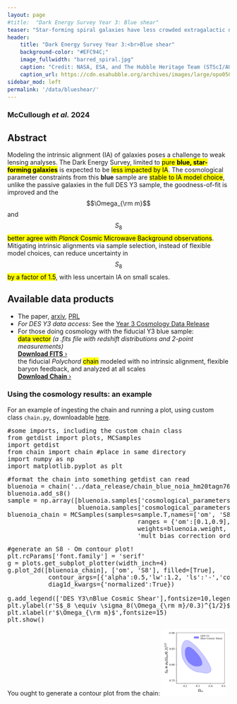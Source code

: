 ```yaml
---
layout: page
#title:  "Dark Energy Survey Year 3: Blue shear"
teaser: "Star-forming spiral galaxies have less crowded extragalactic neighborhoods, making them excellent candidates for mapping cosmic structure."
header:
    title: "Dark Energy Survey Year 3:<br>Blue shear"
    background-color: "#EFC94C;"
    image_fullwidth: "barred_spiral.jpg"
    caption: "Credit: NASA, ESA, and The Hubble Heritage Team (STScI/AURA)"
    caption_url: https://cdn.esahubble.org/archives/images/large/opo0501a.jpg
sidebar_mod: left
permalink: '/data/blueshear/'
---
```

<script src='https://cdnjs.cloudflare.com/ajax/libs/mathjax/2.7.4/MathJax.js?config=default'></script>

### McCullough <em>et al.</em> 2024
## Abstract
Modeling the intrinsic alignment (IA) of galaxies poses a challenge to weak lensing analyses. The Dark Energy Survey, limited to <mark>pure <strong>blue, star-forming galaxies</strong></mark> is expected to be <mark>less impacted by IA</mark>. The cosmological parameter constraints from this <strong>blue</strong> sample are <mark>stable to IA model choice</mark>, unlike the passive galaxies in the full DES Y3 sample, the goodness-of-fit is improved and the $$\Omega_{\rm m}$$ and $$S_8$$ <mark>better agree with <em>Planck</em> Cosmic Microwave Background observations</mark>. Mitigating intrinsic alignments via sample selection, instead of flexible model choices, can reduce uncertainty in $$S_8$$ <mark>by a factor of 1.5</mark>, with less uncertain IA on small scales.

## Available data products
- The paper, <a href="">arxiv</a>, <a href="">PRL</a>
- _For DES Y3 data access_: See the [Year 3 Cosmology Data Release](https://des.ncsa.illinois.edu/releases/y3a2)
- For those doing cosmology with the fiducial Y3 blue sample:  
<mark>data vector</mark> <em>(a .fits file with redshift distributions and 2-point measurements)</em><br>
<a class="radius button small" href="https://github.com/jmccull/jmccull.github.io/blob/main/dataproducts_blueshear/2pt_extended_data_blue_covupdated_at_3x2pt-cosmo.fits?raw=true"><strong>Download FITS</strong> ›</a>   
the fiducial <em>Polychord</em> <mark>chain</mark> modeled with no intrinsic alignment, flexible baryon feedback, and analyzed at all scales<br>
<a class="radius button small" href="https://github.com/jmccull/jmccull.github.io/blob/main/dataproducts_blueshear/chain_blue_noia_hm20tagn76_83.txt?raw=true"><strong>Download Chain</strong> ›</a>  

### Using the cosmology results: an example
For an example of ingesting the chain and running a plot, using custom class <code>chain.py</code>, downloadable <a href="https://github.com/jmccull/jmccull.github.io/blob/main/dataproducts_blueshear/chain.py?raw=true">here</a>.
<pre>
#some imports, including the custom chain class
from getdist import plots, MCSamples
import getdist
from chain import chain #place in same directory
import numpy as np
import matplotlib.pyplot as plt
</pre>
<pre>
#format the chain into something getdist can read
bluenoia = chain('../data_release/chain_blue_noia_hm20tagn76_83.txt')
bluenoia.add_s8()
sample = np.array([bluenoia.samples['cosmological_parameters--omega_m'], 
                   bluenoia.samples['cosmological_parameters--s8']])
bluenoia_chain = MCSamples(samples=sample.T,names=['om', 'S8'], labels=['\Omega_m', 'S_8'], 
                                   ranges = {'om':[0.1,0.9],'S8':[0.3,1.0]}, label= r'DES Y3 Blue Cosmic Shear', 
                                   weights=bluenoia.weight, settings={'boundary_correction_order':0, 
                                   'mult_bias_correction_order':1})
</pre>
<pre>
#generate an S8 - Om contour plot!
plt.rcParams['font.family'] = 'serif' 
g = plots.get_subplot_plotter(width_inch=4)
g.plot_2d([bluenoia_chain], ['om', 'S8'], filled=[True], 
           contour_args=[{'alpha':0.5,'lw':1.2, 'ls':'-','color':'blue'}], 
           diag1d_kwargs={'normalized':True})

g.add_legend(['DES Y3\nBlue Cosmic Shear'],fontsize=10,legend_ncol=1, legend_loc='upper right',framealpha=0)
plt.ylabel(r'S$_8 \equiv \sigma_8(\Omega_{\rm m}/0.3)^{1/2}$',fontsize=15)
plt.xlabel(r'$\Omega_{\rm m}$',fontsize=15)
plt.show()
</pre>
You ought to generate a contour plot from the chain:
<img src="https://github.com/jmccull/jmccull.github.io/blob/main/dataproducts_blueshear/test_contour.png?raw=true" alt="" class="center" height=150px width=auto>

<!--
## Data visualization widgets 
Explore the data set in your browser to understand how color, redshift, and SED type are related ...

<div class="row t60">
    <div class="medium-12 columns b30">
        <img src="{{ site.urlimg }}pz_dist.png" alt="" class="center">
        <p style="text-align:center"><a href="[http://jcorneille.de](http://jmccull.github.io/dataproducts_dc3r2/)">Redshift Distributions and SEDs</a></p>
    </div><!-- /.medium-12.columns -->
</div><!-- /.row -->

